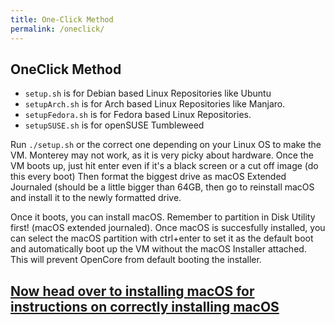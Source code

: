 ```yaml
---
title: One-Click Method
permalink: /oneclick/
---
```


## OneClick Method
- `setup.sh` is for Debian based Linux Repositories like Ubuntu
- `setupArch.sh` is for Arch based Linux Repositories like Manjaro.
- `setupFedora.sh` is for Fedora based Linux Repositories.
- `setupSUSE.sh` is for openSUSE Tumbleweed

Run `./setup.sh` or the correct one depending on your Linux OS to make the VM. Monterey may not work, as it is very picky about hardware.
Once the VM boots up, just hit enter even if it's a black screen or a cut off image (do this every boot) Then format the biggest drive as macOS Extended Journaled (should be a little bigger than 64GB, then go to reinstall macOS and install it to the newly formatted drive.

Once it boots, you can install macOS. Remember to partition in Disk Utility first! (macOS extended journaled). Once macOS is succesfully installed, you can select the macOS partition with ctrl+enter to set it as the default boot and automatically boot up the VM without the macOS Installer attached. This will prevent OpenCore from default booting the installer.

## [Now head over to installing macOS for instructions on correctly installing macOS](https://notaperson535.github.io/OneClick-macOS-Simple-KVM/installing-macos/)
